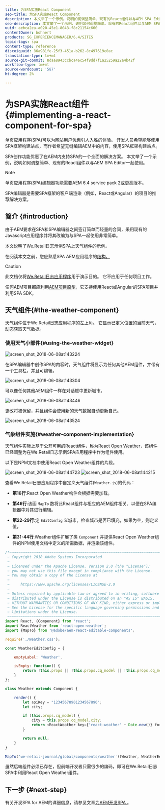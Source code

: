 ```yaml
---
title: 为SPA实施React Component
seo-title: 为SPA实施React Component
description: 本文举了一个示例，说明如何调整简单、现有的React组件以与AEM SPA Editor一起使用。
seo-description: 本文举了一个示例，说明如何调整简单、现有的React组件以与AEM SPA Editor一起使用。
uuid: aebca2ea-a020-45e1-8043-f8c21154c660
contentOwner: bohnert
products: SG_EXPERIENCEMANAGER/6.4/SITES
topic-tags: spa
content-type: reference
discoiquuid: 86a981fe-25f3-451a-b262-8c497619e0ac
translation-type: tm+mt
source-git-commit: 8daa8943ccbca46c54f9dd7f1a25259a22a4b42f
workflow-type: tm+mt
source-wordcount: '587'
ht-degree: 2%

---
```



# 为SPA实施React组件{#implementing-a-react-component-for-spa}

单页应用程序(SPA)可以为网站用户优惠引人入胜的体验。 开发人员希望能够使用SPA框架构建站点，而作者希望无缝编辑AEM中的内容，使用SPA框架构建站点。

SPA创作功能优惠了在AEM内支持SPA的一个全面的解决方案。 本文举了一个示例，说明如何调整简单、现有的React组件以与AEM SPA Editor一起使用。

>[!NOTE]
>单页应用程序(SPA)编辑器功能需要AEM 6.4 service pack 2或更高版本。
>
>SPA编辑器是需要SPA框架的客户端渲染（例如，React或Angular）的项目的推荐解决方案。

## 简介 {#introduction}

由于AEM要求在SPA和SPA编辑器之间签订简单而轻量的合同，采用现有的Javascript应用程序并将其改编为与SPA一起使用非常简单。

本文说明了We.Retail日志示例SPA上天气组件的示例。

在阅读本文之前，您应熟悉SPA AEM应用程序的[结构。](/help/sites-developing/spa-getting-started-react.md)

>[!CAUTION]
>此文档仅将[We.Retail日志应用程序](https://github.com/Adobe-Marketing-Cloud/aem-sample-we-retail-journal)用于演示目的。 它不应用于任何项目工作。
>
>任何AEM项目都应利用[AEM项目原型](https://docs.adobe.com/content/help/zh-Hans/experience-manager-core-components/using/developing/archetype/overview.html)，它支持使用React或Angular的SPA项目并利用SPA SDK。

## 天气组件{#the-weather-component}

天气组件位于We.Retail日志应用程序的左上角。 它显示已定义位置的当前天气，动态获取天气数据。

### 使用天气小部件{#using-the-weather-widget}

![screen_shot_2018-06-08at143224](assets/screen_shot_2018-06-08at143224.png)

在SPA编辑器中创作SPA的内容时，天气组件将显示为任何其他AEM组件，并带有一个工具栏，并且可编辑。

![screen_shot_2018-06-08at143304](assets/screen_shot_2018-06-08at143304.png)

可以像任何其他AEM组件一样在对话框中更新城市。

![screen_shot_2018-06-08at143446](assets/screen_shot_2018-06-08at143446.png)

更改将被保留，并且组件会使用新的天气数据自动更新自己。

![screen_shot_2018-06-08at143524](assets/screen_shot_2018-06-08at143524.png)

### 气象组件实施{#weather-component-implementation}

天气组件实际上基于公开可用的React组件，称为[React Open Weather](https://www.npmjs.com/package/react-open-weather)，该组件已经调整为在We.Retail日志示例SPA应用程序中作为组件使用。

以下是NPM文档中使用React Open Weather组件的片段。

![screen_shot_2018-06-08at144723](assets/screen_shot_2018-06-08at144723.png) ![screen_shot_2018-06-08at144215](assets/screen_shot_2018-06-08at144215.png)

查看We.Retail日志应用程序中自定义天气组件(`Weather.js`)的代码：

* **第16行**:React Open Weather构件会根据需要加载。
* **第46行**:该函 `MapTo` 数将此React组件与相应的AEM组件相关，以便在SPA编辑器中对其进行编辑。

* **第22-29行**:定 `EditConfig` 义城市，检查城市是否已填充，如果为空，则定义值。

* **第31-44行**:Weather组件扩展了类 `Component` 并提供React Open Weather组件的NPM使用文档中定义的所需数据，并渲染该组件。

```javascript
/*~~~~~~~~~~~~~~~~~~~~~~~~~~~~~~~~~~~~~~~~~~~~~~~~~~~~~~~~~~~~~~~~~~~~~~~~~~~~~~
 ~ Copyright 2018 Adobe Systems Incorporated
 ~
 ~ Licensed under the Apache License, Version 2.0 (the "License");
 ~ you may not use this file except in compliance with the License.
 ~ You may obtain a copy of the License at
 ~
 ~     https://www.apache.org/licenses/LICENSE-2.0
 ~
 ~ Unless required by applicable law or agreed to in writing, software
 ~ distributed under the License is distributed on an "AS IS" BASIS,
 ~ WITHOUT WARRANTIES OR CONDITIONS OF ANY KIND, either express or implied.
 ~ See the License for the specific language governing permissions and
 ~ limitations under the License.
 ~~~~~~~~~~~~~~~~~~~~~~~~~~~~~~~~~~~~~~~~~~~~~~~~~~~~~~~~~~~~~~~~~~~~~~~~~~~~~*/
import React, {Component} from 'react';
import ReactWeather from 'react-open-weather';
import {MapTo} from '@adobe/aem-react-editable-components';

require('./Weather.css');

const WeatherEditConfig = {

    emptyLabel: 'Weather',

    isEmpty: function() {
        return !this.props || !this.props.cq_model || !this.props.cq_model.city || this.props.cq_model.city.trim().length < 1;
    }
};

class Weather extends Component {

    render() {
        let apiKey = "12345678901234567890";
        let city;

        if (this.props.cq_model) {
            city = this.props.cq_model.city;
            return <ReactWeather key={'react-weather' + Date.now()} forecast="today" apikey={apiKey} type="city" city={city} />
        }

        return null;
    }
}

MapTo('we-retail-journal/global/components/weather')(Weather, WeatherEditConfig);
```

虽然后端组件必须已存在，但前端开发者只需很少的编码，即可在We.Retail日志SPA中利用React Open Weather组件。

## 下一步 {#next-step}

有关开发SPA for AEM的详细信息，请参见文章[为AEM开发SPA ](/help/sites-developing/spa-architecture.md)。
